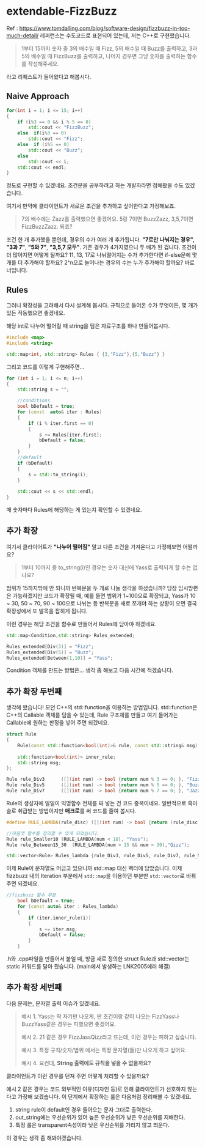 # extendable-FizzBuzz
Ref : https://www.tomdalling.com/blog/software-design/fizzbuzz-in-too-much-detail/
레퍼런스는 수도코드로 표현되어 있는데, 저는 C++로 구현했습니다.

> 1부터 15까지 숫자 중
3의 배수일 때 Fizz, 5의 배수일 때 Buzz를 출력하고, 3과 5의 배수일 때 FizzBuzz를 출력하고, 나머지 경우면 그냥 숫자를 출력하는 함수를 작성해주세요.

라고 리퀘스트가 들어왔다고 해봅시다.


## Naive Approach

```C++
for(int i = 1; i <= 15; i++)
{
	if (i%3 == 0 && i % 5 == 0)
		std::cout << "FizzBuzz";
	else  if(i%3 == 0)
		std::cout << "Fizz";
	else  if (i%5 == 0)
		std::cout << "Buzz";
	else
		std::cout << i;
	std::cout << endl;
}
```
정도로 구현할 수 있겠네요.
조건문을 공부하려고 하는 개발자라면 접해봤을 수도 있겠습니다.

여기서 만약에 클라이언트가 새로운 조건을 추가하고 싶어한다고 가정해보죠. 
> 7의 배수에는 Zazz를 출력했으면 좋겠어요. 
> 5랑 7이면 BuzzZazz, 3,5,7이면 FizzBuzzZazz. 되죠?
> 
조건 한 개 추가했을 뿐인데, 경우의 수가 여러 개 추가됩니다. **"7로만 나눠지는 경우",** **"3과 7"**, **"5와 7"**, **"3,5,7 모두"**. 기존 경우가 4가지였으니 두 배가 된 겁니다.
조건이 더 많아지면 어떻게 될까요? 11, 13, 17로 나눠떨어지는 수가 추가한다면 if-else문에 몇개를 더 추가해야 할까요? 2^n으로 늘어나는 경우의 수는 누가 추가해야 할까요? 바로 너입니다.

## Rules

그러니 확장성을 고려해서 다시 설계해 봅시다. 규칙으로 들어온 수가 무엇이든, 몇 개가 있든 작동했으면 좋겠네요. 

해당 int로 나누어 떨어질 때 string을 담은 자료구조를 하나 만들어봅시다.
```C++
#include <map>
#include <string>

std::map<int, std::string> Rules { {3,"Fizz"},{5,"Buzz"} }
```
그리고 코드를 이렇게 구현해주면...

```C++
for (int i = 1; i <= n; i++)
{
	std::string s = "";

	//conditions
	bool bDefault = true;
	for (const  auto& iter : Rules)
	{
		if (i % iter.first == 0)
		{
			s += Rules[iter.first];
			bDefault = false;
		}
	}
	//default
	if (bDefault)
	{
		s = std::to_string(i);
	}
	
	std::cout << s << std::endl;
}
```
매 숫자마다 Rules에 해당하는 게 있는지 확인할 수 있겠네요.

## 추가 확장

여기서 클라이어트가 **"나누어 떨어짐"** 말고 다른 조건을 가져온다고 가정해보면 어떨까요?
> 1부터 10까지 중 to_string(i)인 경우는 숫자 대신에 Yass로 출력되게 할 수는 없나요?

범위가 15까지밖에 안 되니까 반복문을 두 개로 나눌 생각을 하셨습니까? 당장 임시방편은 가능하겠지만 코드가 확장될 때, 예를 들면 범위가 1~100으로 확장되고, Yass가 10 ~ 30, 50 ~ 70, 90 ~ 100으로 나뉘는 등 반복문을 새로 쪼개야 하는 상황이 오면 결국 확장성에서 또 발목을 잡히게 됩니다.

이런 경우는 해당 조건을 함수로 만들어서 Rules에 담아야 하겠네요.

```C++
std::map<Condition,std::string> Rules_extended;

Rules_extended[Div(3)] = "Fizz";
Rules_extended[Div(5)] = "Buzz";
Rules_extended[Between(1,10)] = "Yass";
```
Condition 객체를 만드는 방법은... 생각 좀 해보고 다음 시간에 적겠습니다.


## 추가 확장 두번째

생각해 왔습니다!
모던 C++의 std::function을 이용하는 방법입니다.
std::function은 C++의 Callable 객체를 담을 수 있는데, Rule 구조체를 만들고 여기 들어가는 Callable에 원하는 판정을 넣어 주면 되겠네요.

```C++
struct Rule 
{
	Rule(const std::function<bool(int)>& rule, const std::string& msg) : inner_rule(rule), msg(msg) {  }
	
	std::function<bool(int)> inner_rule;
	std::string msg;
};

Rule rule_Div3		([](int num) -> bool {return num % 3 == 0; }, "Fizz");
Rule rule_Div5		([](int num) -> bool {return num % 5 == 0; }, "Buzz");
Rule rule_Div7		([](int num) -> bool {return num % 7 == 0; }, "Jazz");
```

Rule의 생성자에 일일이 익명함수 전체를 짜 넣는 건 코드 중복이네요. 일반적으로 흑마술로 취급받는 방법이지만 **매크로**를 써 코드를 줄여 봅시다.

```C++
#define RULE_LAMBDA(rule_disc) ([](int num) -> bool {return (rule_disc) ;})

//마음껏 함수를 정의할 수 있게 되었습니다.
Rule rule_Smaller10	(RULE_LAMBDA(num < 10), "Yass");
Rule rule_Between15_30	(RULE_LAMBDA(num > 15 && num < 30),"Qizz");

std::vector<Rule> Rules_lambda {rule_Div3, rule_Div5, rule_Div7, rule_Smaller10, rule_Between15_30};
```
이제 Rule이 문자열도 머금고 있으니까 std::map 대신 벡터에 담았습니다. 이제 fizzbuzz 내의 Iteration 부분에서 ```std::map```을 이용하던 부분만 ```std::vector```로 바꿔주면 되겠네요. 

```C++
//fizzbuzz 함수 부분
	bool bDefault = true;
	for (const auto& iter : Rules_lambda) 
	{
		if (iter.inner_rule(i)) 
		{
			s += iter.msg;
			bDefault = false;
		}
	}
```

.h와 .cpp파일을 만들어서 붙일 때, 방금 새로 정의한 struct Rule과 std::vector는 static 키워드를 달아 줬습니다. (main에서 발생하는 LNK2005에러 해결)

## 추가 확장 세번째

다음 문제는, 문자열 출력 이슈가 있겠네요.
> 예시 1. Yass는 딱 자기만 나오게, 딴 조건이랑 같이 나오는 FizzYass나 BuzzYass같은 경우는 피했으면 좋겠어요.
> 
> 예시 2. 21 같은 경우 FizzJassQizz라고 뜨는데, 이런 경우는 피하고 싶습니다.
> 
> 예시 3. 특정 규칙/숫자/범위 에서는 특정 문자열(들)만 나오게 하고 싶어요.
> 
> 예시 4. 요컨대, **String 출력에도 규칙을 넣을 수 없을까요?**

클라이언트가 이런 경우를 던져 주면 어떻게 처리할 수 있을까요?

예시 2 같은 경우는 코드 외부적인 이유(디자인 등)로 인해 클라이언트가 선호하지 않는다고 가정해 보겠습니다.
이 단계에서 확장하는 룰은 다음처럼 정리해볼 수 있겠네요.
1. string rule이 default인 경우 들어오는 문자 그대로 출력한다.
2. out_string에는 우선순위가 있어 높은 우선순위가 낮은 우선순위를 지배한다. 
3. 특정 룰은 transparent속성이라 낮은 우선순위를 가리지 않고 띄운다.

이 경우는 생각 좀 해봐야겠습니다.
